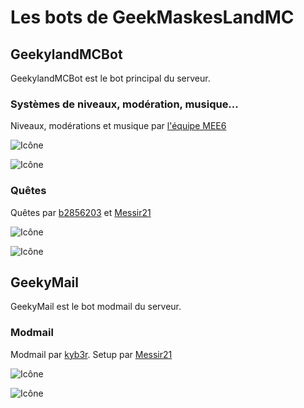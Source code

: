 # Les bots de GeekMaskesLandMC
## GeekylandMCBot
GeekylandMCBot est le bot principal du serveur.
### Systèmes de niveaux, modération, musique...
Niveaux, modérations et musique par [l'équipe MEE6](https://github.com/mee6)

![Icône](https://i.imgur.com/dNmHxwd.png)

![Icône](https://i.imgur.com/XSvCAd6.png)
### Quêtes 
Quêtes par [b2856203](https://github.com/b2856203) et [Messir21](https://github.com/messir21)

![Icône](https://i.imgur.com/M3oDVKr.png)

![Icône](https://i.imgur.com/3IN02pz.png)
## GeekyMail
GeekyMail est le bot modmail du serveur.
### Modmail
Modmail par [kyb3r](https://github.com/kyb3r).
Setup par [Messir21](https://github.com.messir21)

![Icône](https://i.imgur.com/M3oDVKr.png)

![Icône](https://i.imgur.com/3IN02pz.png)
